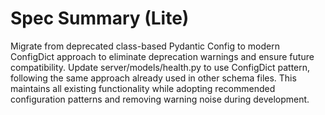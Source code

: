 # Spec Summary (Lite)

Migrate from deprecated class-based Pydantic Config to modern ConfigDict approach to eliminate deprecation warnings and ensure future compatibility. Update server/models/health.py to use ConfigDict pattern, following the same approach already used in other schema files. This maintains all existing functionality while adopting recommended configuration patterns and removing warning noise during development.

